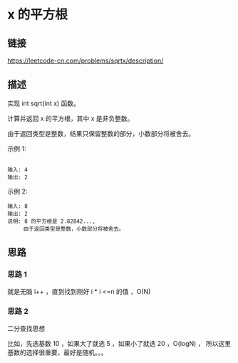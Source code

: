 # x 的平方根  

## 链接

https://leetcode-cn.com/problems/sqrtx/description/

## 描述

实现 int sqrt(int x) 函数。

计算并返回 x 的平方根，其中 x 是非负整数。  

由于返回类型是整数，结果只保留整数的部分，小数部分将被舍去。  

示例 1:
```text

输入: 4
输出: 2
```

示例 2:
```text
输入: 8
输出: 2
说明: 8 的平方根是 2.82842..., 
     由于返回类型是整数，小数部分将被舍去。
```

## 思路

### 思路 1 
就是无脑 i++ ，直到找到刚好 i * i <=n 的值 ，O(N)  

### 思路 2 

二分查找思想

比如，先选基数 10 ，如果大了就选 5 ，如果小了就选 20 ，O(logN) ，
所以这里基数的选择很重要，最好是随机。。。


